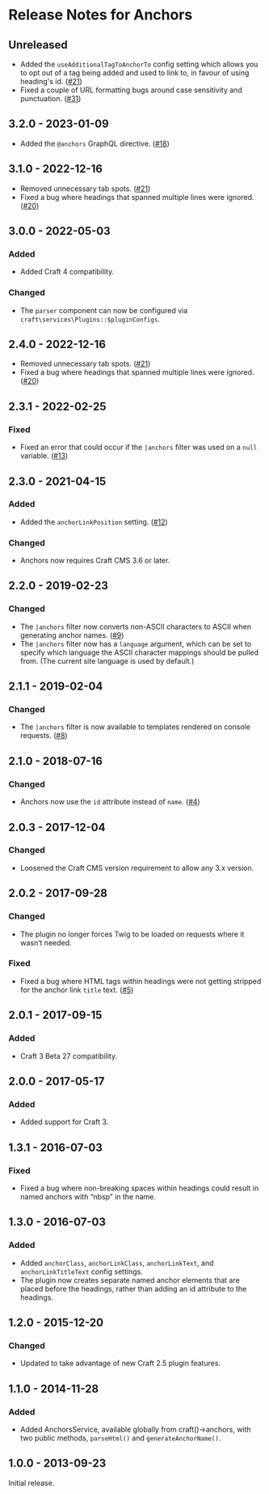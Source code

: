 # Release Notes for Anchors

## Unreleased

- Added the `useAdditionalTagToAnchorTo` config setting which allows you to opt out of a tag being added and used to link to, in favour of using heading's id. ([#21](https://github.com/craftcms/anchors/issues/21))
- Fixed a couple of URL formatting bugs around case sensitivity and punctuation. ([#31](https://github.com/craftcms/anchors/issues/31))

## 3.2.0 - 2023-01-09
- Added the `@anchors` GraphQL directive. ([#18](https://github.com/craftcms/anchors/issues/18))

## 3.1.0 - 2022-12-16
- Removed unnecessary tab spots. ([#21](https://github.com/craftcms/anchors/issues/21))
- Fixed a bug where headings that spanned multiple lines were ignored. ([#20](https://github.com/craftcms/anchors/issues/20))

## 3.0.0 - 2022-05-03

### Added
- Added Craft 4 compatibility.

### Changed
- The `parser` component can now be configured via `craft\services\Plugins::$pluginConfigs`.

## 2.4.0 - 2022-12-16
 
- Removed unnecessary tab spots. ([#21](https://github.com/craftcms/anchors/issues/21))
- Fixed a bug where headings that spanned multiple lines were ignored. ([#20](https://github.com/craftcms/anchors/issues/20))

## 2.3.1 - 2022-02-25

### Fixed
- Fixed an error that could occur if the `|anchors` filter was used on a `null` variable. ([#13](https://github.com/craftcms/anchors/issues/13))

## 2.3.0 - 2021-04-15

### Added
- Added the `anchorLinkPosition` setting. ([#12](https://github.com/craftcms/anchors/issues/12))

### Changed
- Anchors now requires Craft CMS 3.6 or later.

## 2.2.0 - 2019-02-23

### Changed
- The `|anchors` filter now converts non-ASCII characters to ASCII when generating anchor names. ([#9](https://github.com/craftcms/anchors/issues/9))
- The `|anchors` filter now has a `language` argument, which can be set to specify which language the ASCII character mappings should be pulled from. (The current site language is used by default.)

## 2.1.1 - 2019-02-04

### Changed
- The `|anchors` filter is now available to templates rendered on console requests. ([#8](https://github.com/craftcms/anchors/issues/8))

## 2.1.0 - 2018-07-16

### Changed
- Anchors now use the `id` attribute instead of `name`. ([#4](https://github.com/craftcms/anchors/issues/4))

## 2.0.3 - 2017-12-04

### Changed
- Loosened the Craft CMS version requirement to allow any 3.x version.

## 2.0.2 - 2017-09-28

### Changed
- The plugin no longer forces Twig to be loaded on requests where it wasn’t needed.

### Fixed
- Fixed a bug where HTML tags within headings were not getting stripped for the anchor link `title` text. ([#5](https://github.com/craftcms/anchors/issues/5))

## 2.0.1 - 2017-09-15

### Added
- Craft 3 Beta 27 compatibility.

## 2.0.0 - 2017-05-17

### Added
- Added support for Craft 3.

## 1.3.1 - 2016-07-03

### Fixed
- Fixed a bug where non-breaking spaces within headings could result in named anchors with “nbsp” in the name.

## 1.3.0 - 2016-07-03

### Added
- Added `anchorClass`, `anchorLinkClass`, `anchorLinkText`, and `anchorLinkTitleText` config settings.
- The plugin now creates separate named anchor elements that are placed before the headings, rather than adding an id attribute to the headings.

## 1.2.0 - 2015-12-20

### Changed
- Updated to take advantage of new Craft 2.5 plugin features.

## 1.1.0 - 2014-11-28

### Added
- Added AnchorsService, available globally from craft()->anchors, with two public methods, `parseHtml()` and  `generateAnchorName()`.

## 1.0.0 - 2013-09-23

Initial release.
